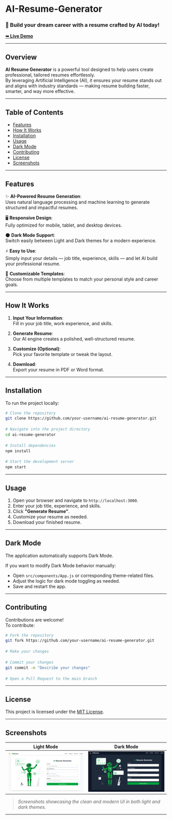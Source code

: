 # AI-Resume-Generator

### 🚀 Build your dream career with a resume crafted by AI today!

<a href="https://ai-resume-generator-1j18.vercel.app/"><strong>➥ Live Demo</strong></a>

---

## Overview

**AI Resume Generator** is a powerful tool designed to help users create professional, tailored resumes effortlessly.  
By leveraging Artificial Intelligence (AI), it ensures your resume stands out and aligns with industry standards — making resume building faster, smarter, and way more effective.

---

## Table of Contents

- [Features](#features)
- [How It Works](#how-it-works)
- [Installation](#installation)
- [Usage](#usage)
- [Dark Mode](#dark-mode)
- [Contributing](#contributing)
- [License](#license)
- [Screenshots](#screenshots)

---

## Features

✨ **AI-Powered Resume Generation**:  
Uses natural language processing and machine learning to generate structured and impactful resumes.

🖥️ **Responsive Design**:  
Fully optimized for mobile, tablet, and desktop devices.

🌑 **Dark Mode Support**:  
Switch easily between Light and Dark themes for a modern experience.

⚡ **Easy to Use**:  
Simply input your details — job title, experience, skills — and let AI build your professional resume.

🎨 **Customizable Templates**:  
Choose from multiple templates to match your personal style and career goals.

---

## How It Works

1. **Input Your Information**:  
   Fill in your job title, work experience, and skills.

2. **Generate Resume**:  
   Our AI engine creates a polished, well-structured resume.

3. **Customize (Optional)**:  
   Pick your favorite template or tweak the layout.

4. **Download**:  
   Export your resume in PDF or Word format.

---

## Installation

To run the project locally:

```bash
# Clone the repository
git clone https://github.com/your-username/ai-resume-generator.git

# Navigate into the project directory
cd ai-resume-generator

# Install dependencies
npm install

# Start the development server
npm start
```

---

## Usage

1. Open your browser and navigate to `http://localhost:3000`.
2. Enter your job title, experience, and skills.
3. Click **"Generate Resume"**.
4. Customize your resume as needed.
5. Download your finished resume.

---

## Dark Mode

The application automatically supports Dark Mode.

If you want to modify Dark Mode behavior manually:

- Open `src/components/App.js` or corresponding theme-related files.
- Adjust the logic for dark mode toggling as needed.
- Save and restart the app.

---

## Contributing

Contributions are welcome!  
To contribute:

```bash
# Fork the repository
git fork https://github.com/your-username/ai-resume-generator.git

# Make your changes

# Commit your changes
git commit -m "Describe your changes"

# Open a Pull Request to the main branch
```

---

## License

This project is licensed under the [MIT License](LICENSE).

---

## Screenshots

|                      Light Mode                      |                     Dark Mode                      |
| :--------------------------------------------------: | :------------------------------------------------: |
| ![Light Mode](/frontend/public/assets/LightHome.png) | ![Dark Mode](/frontend/public/assets/DarkHome.png) |

> _Screenshots showcasing the clean and modern UI in both light and dark themes._

---
